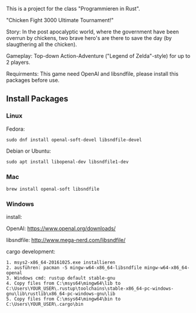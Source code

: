 This is a project for the class "Programmieren in Rust". 

"Chicken Fight 3000 Ultimate Tournament!"

Story:
In the post apocalyptic world, where the government have been overrun by chickens, two brave hero's are there to save the day (by slaugthering all the chicken).

Gameplay:
Top-down Action-Adventure ("Legend of Zelda"-style) for up to 2 players.

Requirments:
This game need OpenAl and libsndfile, please install this packages before use.

## Install Packages

### Linux

Fedora:

```
sudo dnf install openal-soft-devel libsndfile-devel
```

Debian or Ubuntu:

```
sudo apt install libopenal-dev libsndfile1-dev
```

### Mac

```
brew install openal-soft libsndfile
```

### Windows

install:

OpenAl: https://www.openal.org/downloads/

libsndfile: http://www.mega-nerd.com/libsndfile/



cargo development:

```
1. msys2-x86_64-20161025.exe installieren
2. ausführen: pacman -S mingw-w64-x86_64-libsndfile mingw-w64-x86_64-openal
3. Windows cmd: rustup default stable-gnu
4. Copy files from C:\msys64\mingw64\lib to C:\Users\YOUR_USER\.rustup\toolchains\stable-x86_64-pc-windows-gnu\lib\rustlib\x86_64-pc-windows-gnu\lib
5. Copy files from C:\msys64\mingw64\bin to C:\Users\YOUR_USER\.cargo\bin
```

